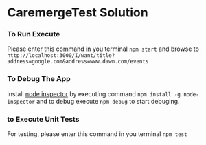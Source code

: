 # CaremergeTest Solution
### To Run Execute
Please enter this command in you terminal `npm start`
and browse to 
`http://localhost:3000/I/want/title?address=google.com&address=www.dawn.com/events`

### To Debug The App
install [node inspector](https://github.com/node-inspector/node-inspector) by executing command `npm install -g node-inspector` and to debug execute
`npm debug` to start debuging.

### to Execute Unit Tests
For testing, please enter this command in you terminal  `npm test`